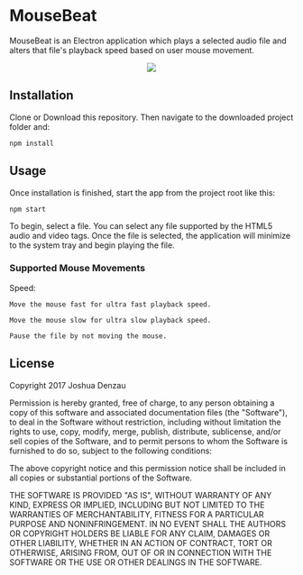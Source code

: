 # MouseBeat

MouseBeat is an Electron application which plays a selected audio file and alters that file's playback speed based on user mouse movement.

<p align="center">
<img src="https://user-images.githubusercontent.com/5851874/31134727-fb64a93e-a830-11e7-950f-b2ba992d0367.png"/>
</p>

## Installation

Clone or Download this repository.
Then navigate to the downloaded project folder and:
```
npm install
```

## Usage 
Once installation is finished, start the app from the project root like this:
```
npm start
```
To begin, select a file.  You can select any file supported by the HTML5 audio and video tags.  Once the file is selected, the application will minimize to the system tray and begin playing the file.

### Supported Mouse Movements

Speed:
```
Move the mouse fast for ultra fast playback speed.

Move the mouse slow for ultra slow playback speed.

Pause the file by not moving the mouse.
```

## License

 Copyright 2017 Joshua Denzau

 Permission is hereby granted, free of charge, to any person obtaining a copy of this software and associated documentation files (the "Software"), to deal in the Software without restriction, including without limitation the rights to use, copy, modify, merge, publish, distribute, sublicense, and/or sell copies of the Software, and to permit persons to whom the Software is furnished to do so, subject to the following conditions:
  
 The above copyright notice and this permission notice shall be included in all copies or substantial portions of the Software.
 
 THE SOFTWARE IS PROVIDED "AS IS", WITHOUT WARRANTY OF ANY KIND, EXPRESS OR IMPLIED, INCLUDING BUT NOT LIMITED TO THE WARRANTIES OF MERCHANTABILITY, FITNESS FOR A PARTICULAR PURPOSE AND NONINFRINGEMENT. IN NO EVENT SHALL THE AUTHORS OR COPYRIGHT HOLDERS BE LIABLE FOR ANY CLAIM, DAMAGES OR OTHER LIABILITY, WHETHER IN AN ACTION OF CONTRACT, TORT OR OTHERWISE, ARISING FROM, OUT OF OR IN CONNECTION WITH THE SOFTWARE OR THE USE OR OTHER DEALINGS IN THE SOFTWARE.